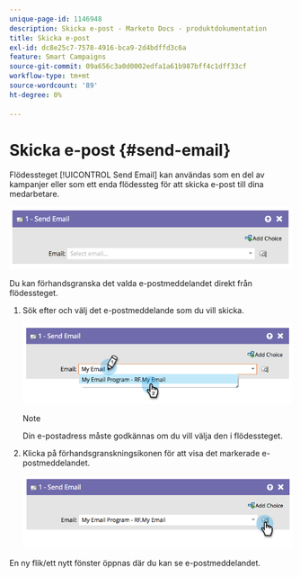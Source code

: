 ```yaml
---
unique-page-id: 1146948
description: Skicka e-post - Marketo Docs - produktdokumentation
title: Skicka e-post
exl-id: dc8e25c7-7578-4916-bca9-2d4bdffd3c6a
feature: Smart Campaigns
source-git-commit: 09a656c3a0d0002edfa1a61b987bff4c1dff33cf
workflow-type: tm+mt
source-wordcount: '89'
ht-degree: 0%

---
```


# Skicka e-post {#send-email}

Flödessteget [!UICONTROL Send Email] kan användas som en del av kampanjer eller som ett enda flödessteg för att skicka e-post till dina medarbetare.

![](assets/send-email-1.png)

Du kan förhandsgranska det valda e-postmeddelandet direkt från flödessteget.

1. Sök efter och välj det e-postmeddelande som du vill skicka.

   ![](assets/send-email-2.png)

   >[!NOTE]
   >
   >Din e-postadress måste godkännas om du vill välja den i flödessteget.

1. Klicka på förhandsgranskningsikonen för att visa det markerade e-postmeddelandet.

   ![](assets/send-email-3.png)

En ny flik/ett nytt fönster öppnas där du kan se e-postmeddelandet.
